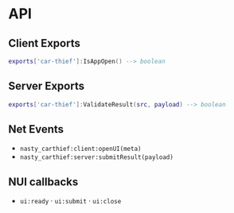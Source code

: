 # API

## Client Exports
```lua
exports['car-thief']:IsAppOpen() --> boolean
```

## Server Exports
```lua
exports['car-thief']:ValidateResult(src, payload) --> boolean
```

## Net Events
- `nasty_carthief:client:openUI(meta)`
- `nasty_carthief:server:submitResult(payload)`

## NUI callbacks
- `ui:ready` · `ui:submit` · `ui:close`
